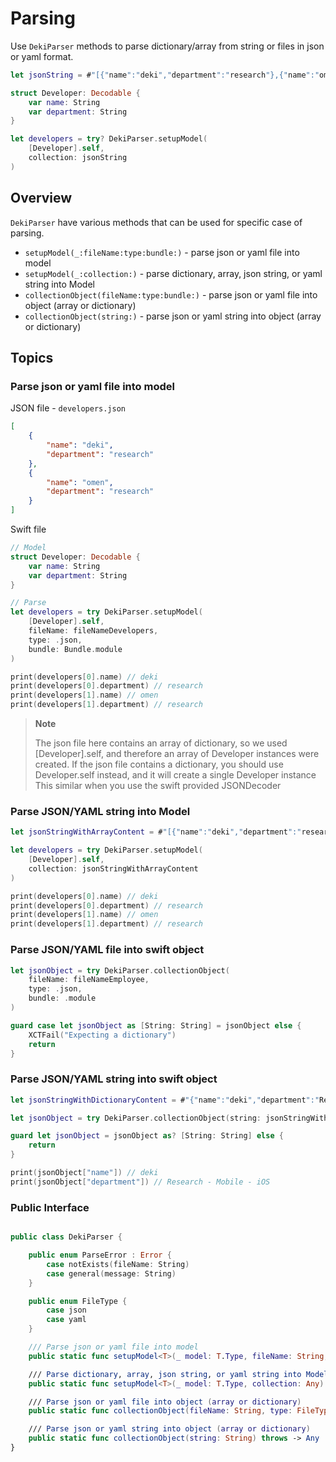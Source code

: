 # Parsing

Use `DekiParser` methods to parse dictionary/array from string or files in json or yaml format.

```swift
let jsonString = #"[{"name":"deki","department":"research"},{"name":"omen","department":"research"}]"#

struct Developer: Decodable {
    var name: String
    var department: String
}

let developers = try? DekiParser.setupModel(
    [Developer].self,
    collection: jsonString
)
```

## Overview

`DekiParser` have various methods that can be used for specific case of parsing.

- `setupModel(_:fileName:type:bundle:)` - parse json or yaml file into model
- `setupModel(_:collection:)` - parse dictionary, array, json string, or yaml string into Model
- `collectionObject(fileName:type:bundle:)` - parse json or yaml file into object (array or dictionary)
- `collectionObject(string:)` - parse json or yaml string into object (array or dictionary)

## Topics

### Parse json or yaml file into model

JSON file - `developers.json`

```json
[
    {
        "name": "deki",
        "department": "research"
    },
    {
        "name": "omen",
        "department": "research"
    }
]
```

Swift file

```swift
// Model
struct Developer: Decodable {
    var name: String
    var department: String
}

// Parse
let developers = try DekiParser.setupModel(
    [Developer].self,
    fileName: fileNameDevelopers,
    type: .json,
    bundle: Bundle.module
)

print(developers[0].name) // deki
print(developers[0].department) // research
print(developers[1].name) // omen
print(developers[1].department) // research
```

> **Note**
> 
> The json file here contains an array of dictionary, so we used [Developer].self, and therefore an array of Developer instances were created. If the json file contains a dictionary, you should use Developer.self instead, and it will create a single Developer instance This similar when you use the swift provided JSONDecoder

### Parse JSON/YAML string into Model

```swift
let jsonStringWithArrayContent = #"[{"name":"deki","department":"research"},{"name":"omen","department":"research"}]"#

let developers = try DekiParser.setupModel(
    [Developer].self,
    collection: jsonStringWithArrayContent
)

print(developers[0].name) // deki
print(developers[0].department) // research
print(developers[1].name) // omen
print(developers[1].department) // research
```

### Parse JSON/YAML file into swift object

```swift
let jsonObject = try DekiParser.collectionObject(
    fileName: fileNameEmployee,
    type: .json,
    bundle: .module
)

guard case let jsonObject as [String: String] = jsonObject else {
    XCTFail("Expecting a dictionary")
    return
}
```

### Parse JSON/YAML string into swift object

```swift
let jsonStringWithDictionaryContent = #"{"name":"deki","department":"Research - Mobile - iOS"}"#

let jsonObject = try DekiParser.collectionObject(string: jsonStringWithDictionaryContent)

guard let jsonObject = jsonObject as? [String: String] else {
    return
} 

print(jsonObject["name"]) // deki
print(jsonObject["department"]) // Research - Mobile - iOS
```

### Public Interface

```swift

public class DekiParser {

    public enum ParseError : Error {
        case notExists(fileName: String)
        case general(message: String)
    }

    public enum FileType {
        case json
        case yaml
    }

    /// Parse json or yaml file into model
    public static func setupModel<T>(_ model: T.Type, fileName: String, type: FileType = .json, bundle: Bundle = Bundle.main) throws -> T where T : Decodable

    /// Parse dictionary, array, json string, or yaml string into Model
    public static func setupModel<T>(_ model: T.Type, collection: Any) throws -> T where T : Decodable

    /// Parse json or yaml file into object (array or dictionary)
    public static func collectionObject(fileName: String, type: FileType = .json, bundle: Bundle = Bundle.main) throws -> Any

    /// Parse json or yaml string into object (array or dictionary)
    public static func collectionObject(string: String) throws -> Any
}

```
